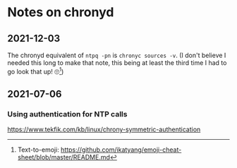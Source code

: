 # Notes on chronyd

## 2021-12-03

The chronyd equivalent of `ntpq -pn` is `chronyc sources -v`. (I don't
believe I needed this long to make that note, this being at least the
third time I had to go look that up! :roll_eyes:[^1])

[^1]: Text-to-emoji: https://github.com/ikatyang/emoji-cheat-sheet/blob/master/README.md


## 2021-07-06

### Using authentication for NTP calls

https://www.tekfik.com/kb/linux/chrony-symmetric-authentication


